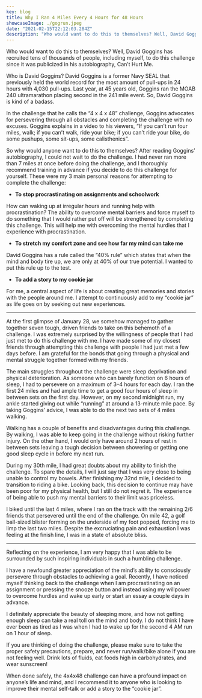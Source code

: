 ```yaml
---
key: blog
title: Why I Ran 4 Miles Every 4 Hours for 48 Hours
showcaseImage: ./gogrun.jpeg
date: "2021-02-15T22:12:03.284Z"
description: "Who would want to do this to themselves? Well, David Goggins has recruited tens of thousands of people, including myself, to do this challenge since it was publicized in his autobiography, Can’t Hurt Me."
---
```


Who would want to do this to themselves? Well, David Goggins has recruited tens of thousands of people, including myself, to do this challenge since it was publicized in his autobiography, Can’t Hurt Me.

Who is David Goggins? David Goggins is a former Navy SEAL that previously held the world record for the most amount of pull-ups in 24 hours with 4,030 pull-ups. Last year, at 45 years old, Goggins ran the MOAB 240 ultramarathon placing second in the 241 mile event. So, David Goggins is kind of a badass.

In the challenge that he calls the “4 x 4 x 48” challenge, Goggins advocates for persevering through all obstacles and completing the challenge with no excuses. Goggins explains in a video to his viewers, “If you can’t run four miles, walk; if you can’t walk, ride your bike; if you can’t ride your bike, do some pushups, some sit-ups, some calisthenics”.

So why would anyone want to do this to themselves? After reading Goggins’ autobiography, I could not wait to do the challenge. I had never ran more than 7 miles at once before doing the challenge, and I thoroughly recommend training in advance if you decide to do this challenge for yourself. These were my 3 main personal reasons for attempting to complete the challenge:

- **To stop procrastinating on assignments and schoolwork**

How can waking up at irregular hours and running help with procrastination? The ability to overcome mental barriers and force myself to do something that I would rather put off will be strengthened by completing this challenge. This will help me with overcoming the mental hurdles that I experience with procrastination.

- **To stretch my comfort zone and see how far my mind can take me**

David Goggins has a rule called the “40% rule” which states that when the mind and body tire up, we are only at 40% of our true potential. I wanted to put this rule up to the test.

- **To add a story to my cookie jar**

For me, a central aspect of life is about creating great memories and stories with the people around me. I attempt to continuously add to my “cookie jar” as life goes on by seeking out new experiences.

---

At the first glimpse of January 28, we somehow managed to gather together seven tough, driven friends to take on this behemoth of a challenge. I was extremely surprised by the willingness of people that I had just met to do this challenge with me. I have made some of my closest friends through attempting this challenge with people I had just met a few days before. I am grateful for the bonds that going through a physical and mental struggle together formed with my friends.

The main struggles throughout the challenge were sleep deprivation and physical deterioration. As someone who can barely function on 6 hours of sleep, I had to persevere on a maximum of 3–4 hours for each day. I ran the first 24 miles and had ample time to get a good four hours of sleep in between sets on the first day. However, on my second midnight run, my ankle started giving out while “running” at around a 13-minute mile pace. By taking Goggins’ advice, I was able to do the next two sets of 4 miles walking.

Walking has a couple of benefits and disadvantages during this challenge. By walking, I was able to keep going in the challenge without risking further injury. On the other hand, I would only have around 2 hours of rest in between sets leaving a tough decision between showering or getting one good sleep cycle in before my next run.

During my 30th mile, I had great doubts about my ability to finish the challenge. To spare the details, I will just say that I was very close to being unable to control my bowels. After finishing my 32nd mile, I decided to transition to riding a bike. Looking back, this decision to continue may have been poor for my physical health, but I still do not regret it. The experience of being able to push my mental barriers to their limit was priceless.

I biked until the last 4 miles, where I ran on the track with the remaining 2/6 friends that persevered until the end of the challenge. On mile 42, a golf ball-sized blister forming on the underside of my foot popped, forcing me to limp the last two miles. Despite the excruciating pain and exhaustion I was feeling at the finish line, I was in a state of absolute bliss.

---

Reflecting on the experience, I am very happy that I was able to be surrounded by such inspiring individuals in such a humbling challenge.

I have a newfound greater appreciation of the mind’s ability to consciously persevere through obstacles to achieving a goal. Recently, I have noticed myself thinking back to the challenge when I am procrastinating on an assignment or pressing the snooze button and instead using my willpower to overcome hurdles and wake up early or start an essay a couple days in advance.

I definitely appreciate the beauty of sleeping more, and how not getting enough sleep can take a real toll on the mind and body. I do not think I have ever been as tired as I was when I had to wake up for the second 4 AM run on 1 hour of sleep.

If you are thinking of doing the challenge, please make sure to take the proper safety precautions, prepare, and never run/walk/bike alone if you are not feeling well. Drink lots of fluids, eat foods high in carbohydrates, and wear sunscreen!

When done safely, the 4x4x48 challenge can have a profound impact on anyone’s life and mind, and I recommend it to anyone who is looking to improve their mental self-talk or add a story to the “cookie jar”.
